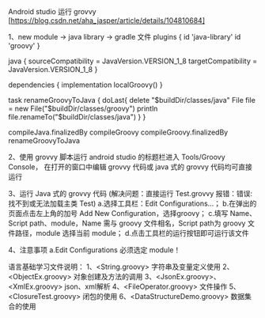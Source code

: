 Android studio 运行 grovvy [https://blog.csdn.net/aha_jasper/article/details/104810684]

1、new module -> java library -> gradle 文件
  plugins {
    id 'java-library'
    id 'groovy'
  }

  java {
    sourceCompatibility = JavaVersion.VERSION_1_8
    targetCompatibility = JavaVersion.VERSION_1_8
  }

  dependencies {
    implementation localGroovy()
  }

  task renameGroovyToJava {
    doLast{
      delete "$buildDir/classes/java"
      File file = new File("$buildDir/classes/groovy")
      println file.renameTo("$buildDir/classes/java")
    }
  }

  compileJava.finalizedBy compileGroovy
  compileGroovy.finalizedBy renameGroovyToJava

2、使用 grovvy 脚本运行
   android studio 的标题栏进入 Tools/Groovy Console，
   在打开的窗口中编辑 grovvy 代码或 java 式的 grovvy 代码均可直接运行

3、运行 Java 式的 grovvy 代码 (解决问题：直接运行 Test.grovvy 报错：错误: 找不到或无法加载主类 Test)
   a.选择工具栏：Edit Configurations...；
   b.在弹出的页面点击左上角的加号 Add New Configuration，选择groovy；
   c.填写 Name、Script path、module，Name 需与 groovy 文件相名，Script path为 groovy 文件路径，module 选择当前 module；
   d.点击工具栏的运行按钮即可运行该文件

4、注意事项
   a.Edit Configurations 必须选定 module！


语言基础学习文件说明：
1、<String.groovy> 字符串及变量定义使用
2、<ObjectEx.groovy> 对象创建及方法的调用
3、<JsonEx.groovy>、<XmlEx.groovy> json、xml解析
4、<FileOperator.groovy> 文件操作
5、<ClosureTest.groovy> 闭包的使用
6、<DataStructureDemo.groovy> 数据集合的使用